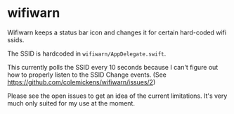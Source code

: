 # wifiwarn

Wifiwarn keeps a status bar icon and changes it for certain hard-coded wifi ssids.

The SSID is hardcoded in `wifiwarn/AppDelegate.swift`.

This currently polls the SSID every 10 seconds because I can't figure out how to properly listen to the SSID Change events. (See https://github.com/colemickens/wifiwarn/issues/2)

Please see the open issues to get an idea of the current limitations. It's very much only suited for my use at the moment.
